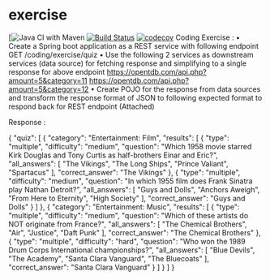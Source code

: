 # exercise
[![Java CI with Maven](https://github.com/shooter1980/exercice/workflows/Java%20CI%20with%20Maven/badge.svg?event=push)
[![Build Status](https://travis-ci.com/shooter1980/exercice.svg?branch=master)](https://travis-ci.com/shooter1980/exercice)
[![codecov](https://codecov.io/gh/shooter1980/exercice/branch/master/graph/badge.svg)](https://codecov.io/gh/shooter1980/exercice)
Coding Exercise :
•	Create a Spring boot application as a REST service with following endpoint
GET /coding/exercise/quiz
•	Use the following 2 services as downstream services (data source) for fetching response and simplifying to a single response for above endpoint
https://opentdb.com/api.php?amount=5&category=11
https://opentdb.com/api.php?amount=5&category=12
•	Create POJO for the response from data sources and transform the response format of JSON to following expected format to respond back for REST endpoint (Attached)

Response : 

{
  "quiz": [
    {
      "category": "Entertainment: Film",
      "results": [
        {
          "type": "multiple",
          "difficulty": "medium",
          "question": "Which 1958 movie starred Kirk Douglas and Tony Curtis as half-brothers Einar and Eric?",
          "all_answers": [
            "The Vikings",
            "The Long Ships",
            "Prince Valiant",
            "Spartacus"
          ],
          "correct_answer": "The Vikings"
        },
        {
            "type": "multiple",
            "difficulty": "medium",
            "question": "In which 1955 film does Frank Sinatra play Nathan Detroit?",
            "all_answers": [
                "Guys and Dolls",
                "Anchors Aweigh",
                "From Here to Eternity",
                "High Society"
            ],
            "correct_answer": "Guys and Dolls"
        }
      ]
    },
    {
      "category": "Entertainment: Music",
      "results": [
        {
          "type": "multiple",
          "difficulty": "medium",
          "question": "Which of these artists do NOT originate from France?",
          "all_answers": [
            "The Chemical Brothers",
            "Air",
            "Justice",
            "Daft Punk"
          ],
          "correct_answer": "The Chemical Brothers"
        },
        {
            "type": "multiple",
            "difficulty": "hard",
            "question": "Who won the 1989 Drum Corps International championships?",
            "all_answers": [
                "Blue Devils",
                "The Academy",
                "Santa Clara Vanguard",
                "The Bluecoats"
            ],
            "correct_answer": "Santa Clara Vanguard"
        }
      ]
    }
  ]
}
